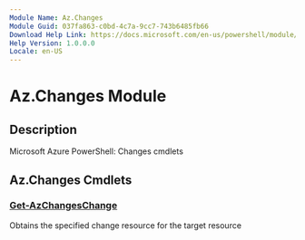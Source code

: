 ```yaml
---
Module Name: Az.Changes
Module Guid: 037fa863-c0bd-4c7a-9cc7-743b6485fb66
Download Help Link: https://docs.microsoft.com/en-us/powershell/module/az.changes
Help Version: 1.0.0.0
Locale: en-US
---
```


# Az.Changes Module
## Description
Microsoft Azure PowerShell: Changes cmdlets

## Az.Changes Cmdlets
### [Get-AzChangesChange](Get-AzChangesChange.md)
Obtains the specified change resource for the target resource

